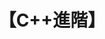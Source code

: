 ---
title: 【C++進階】
zhihu-title-image: img/Cpp_improved-0_common_images/0.png
zhihu-tags: 算法, 算法工程师, C++
---